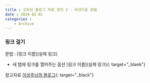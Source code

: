```yaml
---
title : 깃허브 블로그 자료 정리 2 - 마크다운 문법
date : 2024-02-01
categories : 
    - Archive
---
```


### 링크 걸기
문법 : [링크 이름](실제 링크)

- 새 탭에 링크를 열어주는 옵션 [링크 이름](실제 링크){: target="_blank"}



참고자료
[이성주님의 블로그](https://burningfalls.github.io/blog/link-making/){: target="_black"}